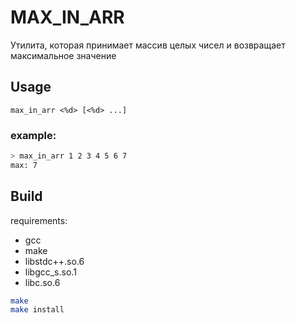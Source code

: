 # MAX_IN_ARR

Утилита, которая принимает массив целых чисел и возвращает максимальное значение

## Usage

```
max_in_arr <%d> [<%d> ...]
```

### example:

```sh
> max_in_arr 1 2 3 4 5 6 7
max: 7
```

## Build

requirements:
- gcc
- make
- libstdc++.so.6
- libgcc_s.so.1
- libc.so.6

```sh
make
make install
```


